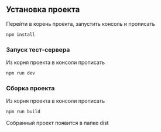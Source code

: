 ## Установка проекта
Перейти в корень проекта, запустить консоль и прописать

```sh
npm install
```

### Запуск тест-сервера
Из корня проекта в консоли прописать

```sh
npm run dev
```

### Сборка проекта
Из корня проекта в консоли прописать

```sh
npm run build
```
Собранный проект появится в папке dist
